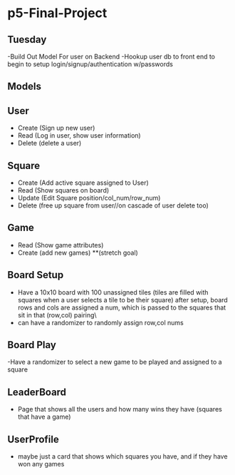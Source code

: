 # p5-Final-Project

## Tuesday
-Build Out Model For user on Backend
-Hookup user db to front end to begin to setup login/signup/authentication w/passwords


## Models

## User
- Create (Sign up new user)
- Read (Log in user, show user information)
- Delete (delete a user)

## Square
- Create (Add active square assigned to User)
- Read (Show squares on board)
- Update (Edit Square position/col_num/row_num)
- Delete (free up square from user//on cascade of user delete too)

## Game
- Read (Show game attributes)
- Create (add new games) **(stretch goal)

## Board Setup
- Have a 10x10 board with 100 unassigned tiles (tiles are filled with squares when a user selects a tile to be their square)
after setup, board rows and cols are assigned a num, which is passed to the squares that sit in that (row,col) pairing\
- can have a randomizer to randomly assign row,col nums

## Board Play
-Have a randomizer to select a new game to be played and assigned to a square

## LeaderBoard
- Page that shows all the users and how many wins they have (squares that have a game)

## UserProfile
- maybe just a card that shows which squares you have, and if they have won any games